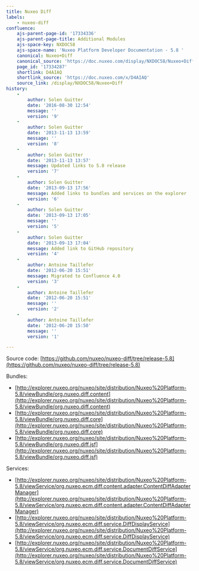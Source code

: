 ```yaml
---
title: Nuxeo Diff
labels:
    - nuxeo-diff
confluence:
    ajs-parent-page-id: '17334336'
    ajs-parent-page-title: Additional Modules
    ajs-space-key: NXDOC58
    ajs-space-name: 'Nuxeo Platform Developer Documentation - 5.8 '
    canonical: Nuxeo+Diff
    canonical_source: 'https://doc.nuxeo.com/display/NXDOC58/Nuxeo+Diff'
    page_id: '17334287'
    shortlink: D4AIAQ
    shortlink_source: 'https://doc.nuxeo.com/x/D4AIAQ'
    source_link: /display/NXDOC58/Nuxeo+Diff
history:
    - 
        author: Solen Guitter
        date: '2016-08-30 12:54'
        message: ''
        version: '9'
    - 
        author: Solen Guitter
        date: '2013-11-13 13:59'
        message: ''
        version: '8'
    - 
        author: Solen Guitter
        date: '2013-11-13 13:57'
        message: Updated links to 5.8 release
        version: '7'
    - 
        author: Solen Guitter
        date: '2013-09-13 17:56'
        message: Added links to bundles and services on the explorer
        version: '6'
    - 
        author: Solen Guitter
        date: '2013-09-13 17:05'
        message: ''
        version: '5'
    - 
        author: Solen Guitter
        date: '2013-09-13 17:04'
        message: Added link to GitHub repository
        version: '4'
    - 
        author: Antoine Taillefer
        date: '2012-06-20 15:51'
        message: Migrated to Confluence 4.0
        version: '3'
    - 
        author: Antoine Taillefer
        date: '2012-06-20 15:51'
        message: ''
        version: '2'
    - 
        author: Antoine Taillefer
        date: '2012-06-20 15:50'
        message: ''
        version: '1'

---
```

Source code: [https://github.com/nuxeo/nuxeo-diff/tree/release-5.8](https://github.com/nuxeo/nuxeo-diff/tree/release-5.8)

Bundles:

*   [http://explorer.nuxeo.org/nuxeo/site/distribution/Nuxeo%20Platform-5.8/viewBundle/org.nuxeo.diff.content](http://explorer.nuxeo.org/nuxeo/site/distribution/Nuxeo%20Platform-5.8/viewBundle/org.nuxeo.diff.content)
*   [http://explorer.nuxeo.org/nuxeo/site/distribution/Nuxeo%20Platform-5.8/viewBundle/org.nuxeo.diff.core](http://explorer.nuxeo.org/nuxeo/site/distribution/Nuxeo%20Platform-5.8/viewBundle/org.nuxeo.diff.core)
*   [http://explorer.nuxeo.org/nuxeo/site/distribution/Nuxeo%20Platform-5.8/viewBundle/org.nuxeo.diff.jsf](http://explorer.nuxeo.org/nuxeo/site/distribution/Nuxeo%20Platform-5.8/viewBundle/org.nuxeo.diff.jsf)

Services:

*   [http://explorer.nuxeo.org/nuxeo/site/distribution/Nuxeo%20Platform-5.8/viewService/org.nuxeo.ecm.diff.content.adapter.ContentDiffAdapterManager](http://explorer.nuxeo.org/nuxeo/site/distribution/Nuxeo%20Platform-5.8/viewService/org.nuxeo.ecm.diff.content.adapter.ContentDiffAdapterManager)
*   [http://explorer.nuxeo.org/nuxeo/site/distribution/Nuxeo%20Platform-5.8/viewService/org.nuxeo.ecm.diff.service.DiffDisplayService](http://explorer.nuxeo.org/nuxeo/site/distribution/Nuxeo%20Platform-5.8/viewService/org.nuxeo.ecm.diff.service.DiffDisplayService)
*   [http://explorer.nuxeo.org/nuxeo/site/distribution/Nuxeo%20Platform-5.8/viewService/org.nuxeo.ecm.diff.service.DocumentDiffService](http://explorer.nuxeo.org/nuxeo/site/distribution/Nuxeo%20Platform-5.8/viewService/org.nuxeo.ecm.diff.service.DocumentDiffService)

&nbsp;